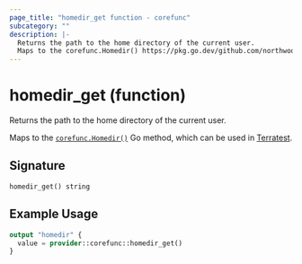 ```yaml
---
page_title: "homedir_get function - corefunc"
subcategory: ""
description: |-
  Returns the path to the home directory of the current user.
  Maps to the corefunc.Homedir() https://pkg.go.dev/github.com/northwood-labs/terraform-provider-corefunc/v2/corefunc#Homedir Go method, which can be used in Terratest https://terratest.gruntwork.io.
---
```


# homedir_get (function)

Returns the path to the home directory of the current user.

Maps to the [`corefunc.Homedir()`](https://pkg.go.dev/github.com/northwood-labs/terraform-provider-corefunc/v2/corefunc#Homedir) Go method, which can be used in [Terratest](https://terratest.gruntwork.io).

## Signature

<!-- signature generated by tfplugindocs -->
```text
homedir_get() string
```

## Example Usage

```terraform
output "homedir" {
  value = provider::corefunc::homedir_get()
}
```

<!-- Preview the provider docs with the Terraform registry provider docs preview tool: https://registry.terraform.io/tools/doc-preview -->
